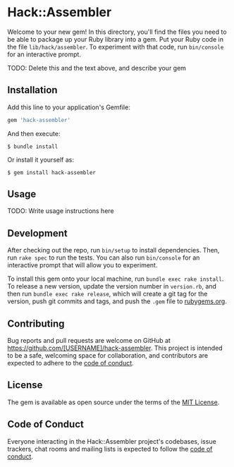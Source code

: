 # Hack::Assembler

Welcome to your new gem! In this directory, you'll find the files you need to be able to package up your Ruby library into a gem. Put your Ruby code in the file `lib/hack/assembler`. To experiment with that code, run `bin/console` for an interactive prompt.

TODO: Delete this and the text above, and describe your gem

## Installation

Add this line to your application's Gemfile:

```ruby
gem 'hack-assembler'
```

And then execute:

    $ bundle install

Or install it yourself as:

    $ gem install hack-assembler

## Usage

TODO: Write usage instructions here

## Development

After checking out the repo, run `bin/setup` to install dependencies. Then, run `rake spec` to run the tests. You can also run `bin/console` for an interactive prompt that will allow you to experiment.

To install this gem onto your local machine, run `bundle exec rake install`. To release a new version, update the version number in `version.rb`, and then run `bundle exec rake release`, which will create a git tag for the version, push git commits and tags, and push the `.gem` file to [rubygems.org](https://rubygems.org).

## Contributing

Bug reports and pull requests are welcome on GitHub at https://github.com/[USERNAME]/hack-assembler. This project is intended to be a safe, welcoming space for collaboration, and contributors are expected to adhere to the [code of conduct](https://github.com/[USERNAME]/hack-assembler/blob/master/CODE_OF_CONDUCT.md).


## License

The gem is available as open source under the terms of the [MIT License](https://opensource.org/licenses/MIT).

## Code of Conduct

Everyone interacting in the Hack::Assembler project's codebases, issue trackers, chat rooms and mailing lists is expected to follow the [code of conduct](https://github.com/[USERNAME]/hack-assembler/blob/master/CODE_OF_CONDUCT.md).

